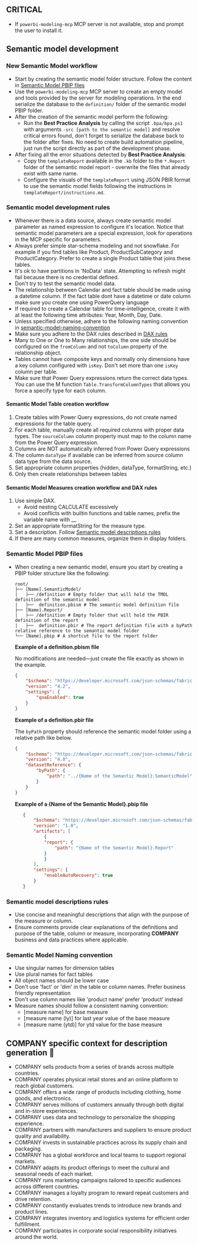 ## CRITICAL
- If `powerbi-modeling-mcp` MCP server is not available, stop and prompt the user to install it.

## Semantic model development

### New Semantic Model workflow

- Start by creating the semantic model folder structure. Follow the content in [Semantic Model PBIP files](#semantic-model-pbip-files)
- Use the `powerbi-modeling-mcp` MCP server to create an empty model and tools provided by the server for modeling operations. In the end serialize the database to the `definition/` folder of the semantic model PBIP folder.
- After the creation of the semantic model perform the following:
  - Run the **Best Practice Analysis** by calling the script `.bpa/bpa.ps1` with arguments `-src [path to the semantic model]` and resolve critical errors found, don't forget to serialize the database back to the folder after fixes. No need to create build automation pipeline, just run the script directly as part of the development phase.
- After fixing all the error situations detected by **Best Practice Analysis**:
  - Copy the `templateReport` available in the `.kb` folder to the `*.Report` folder of the semantic model report - overwrite the files that already exist with same name. 
  - Configure the visuals of the `templateReport` using JSON PBIR format to use the semantic model fields following the instructions in `templateReport/instructions.md`. 

### Semantic model development rules

- Whenever there is a data source, always create semantic model parameter as named expression to configure it's location. Notice that semantic model parameters are a special expression, look for operations in the MCP specific for parameters.
- Always prefer simple star-schema modeling and not snowflake. For example if you find tables like Product, ProductSubCategory and ProductCategory. Prefer to create a single Product table that joins these tables.
- It's ok to have partitions in 'NoData' state. Attempting to refresh might fail because there is no credential defined. 
- Don't try to test the semantic model data.
- The relationship between Calendar and fact table should be made using a datetime column. If the fact table  dont have a datetime or date column make sure you create one using PowerQuery language
- If required to create a Calendar table for time-intelligence, create it with at least the following time attributes: Year, Month, Day, Date.
- Unless specified otherwise, adhere to the following naming convention in [semantic-model-naming-convention](#semantic-model-naming-convention)
- Make sure you adhere to the DAX rules described in [DAX rules](#dax-rules)
- Many to One or One to Many relationships, the one side should be configured on the `fromColumn` and not `toColumn` property of the relationship object.
- Tables cannot have composite keys and normally only dimensions have a key column configured with `isKey`. Don't set more than one `isKey` column per table.
- Make sure that Power Query expressions return the correct data types. You can use the M function `Table.TransformColumnTypes` that allows you force a specify type for each column.

#### Semantic Model Table creation workflow
1. Create tables with Power Query expressions, do not create named expressions for the table query. 
2. For each table, manually create all required columns with proper data types. The `sourceColumn` column property must map to the column name from the Power Query expression.
3. Columns are NOT automatically inferred from Power Query expressions
4. The column `dataType` if available can be inferred from source column data type from the data source.
5. Set appropriate column properties (hidden, dataType, formatString, etc.)
6. Only then create relationships between tables

#### Semantic Model Measures creation workflow and DAX rules
1. Use simple DAX.
   - Avoid nesting CALCULATE excessively
   - Avoid conflicts with builtin functions and table names, prefix the variable name with __
2. Set an appropriate formatString for the measure type.
3. Set a description. Follow [Semantic model descriptions rules](#semantic-model-descriptions-rules)
4. If there are many common measures, organize them in display folders.

### Semantic Model PBIP files

- When creating a new semantic model, ensure you start by creating a PBIP folder structure like the following:

    ```text
    root/
    ├── [Name].SemanticModel/
    |   ├── /definition # Empty folder that will hold the TMDL definition of the semantic model
    |   ├──  definition.pbism # The semantic model definition file
    ├── [Name].Report/        
    |   ├── /definition # Empty folder that will hold the PBIR definition of the report
    |   ├──  definition.pbir # The report definition file with a byPath relative reference to the semantic model folder
    └── [Name].pbip # A shortcut file to the report folder
    ```    

    **Example of a definition.pbism file**

    No modifications are needed—just create the file exactly as shown in the example.

    ```json
    {
        "$schema": "https://developer.microsoft.com/json-schemas/fabric/item/semanticModel/definitionProperties/1.0.0/schema.json",
        "version": "4.2",
        "settings": {
            "qnaEnabled": true
        }
    }
    ```

    **Example of a definition.pbir file**

    The `byPath` property should reference the semantic model folder using a relative path like below.

    ```json
    {
        "$schema": "https://developer.microsoft.com/json-schemas/fabric/item/report/definitionProperties/2.0.0/schema.json",
        "version": "4.0",
        "datasetReference": {
            "byPath": {
                "path": "../{Name of the Semantic Model}.SemanticModel"
            }
        }
    }
    ```

     **Example of a {Name of the Semantic Model}.pbip file**

     ```json
        {
            "$schema": "https://developer.microsoft.com/json-schemas/fabric/pbip/pbipProperties/1.0.0/schema.json",
            "version": "1.0",
            "artifacts": [
                {
                "report": {
                    "path": "{Name of the Semantic Model}.Report"
                }
                }
            ],
            "settings": {
                "enableAutoRecovery": true
            }
        }
     ```

### Semantic model descriptions rules

- Use concise and meaningful descriptions that align with the purpose of the measure or column.
- Ensure comments provide clear explanations of the definitions and purpose of the table, column or measure, incorporating **COMPANY** business and data practices where applicable.

### Semantic Model Naming convention

- Use singular names for dimension tables
- Use plural names for fact tables
- All object names should be lower case
- Don't use 'fact' or 'dim' in the table or column names. Prefer business friendly representation
- Don't use column names like 'product name' prefer 'product' instead
- Measure names should follow a consistent naming convention: 
  - [measure name] for base measure
  - [measure name (ly)] for last year value of the base measure
  - [measure name (ytd)] for ytd value for the base measure


## COMPANY specific context for description generation 🏢

- COMPANY sells products from a series of brands across multiple countries.
- COMPANY operates physical retail stores and an online platform to reach global customers.
- COMPANY offers a wide range of products including clothing, home goods, and electronics.
- COMPANY serves millions of customers annually through both digital and in-store experiences.
- COMPANY uses data and technology to personalize the shopping experience.
- COMPANY partners with manufacturers and suppliers to ensure product quality and availability.
- COMPANY invests in sustainable practices across its supply chain and packaging.
- COMPANY has a global workforce and local teams to support regional markets.
- COMPANY adapts its product offerings to meet the cultural and seasonal needs of each market.
- COMPANY runs marketing campaigns tailored to specific audiences across different countries.
- COMPANY manages a loyalty program to reward repeat customers and drive retention.
- COMPANY constantly evaluates trends to introduce new brands and product lines.
- COMPANY integrates inventory and logistics systems for efficient order fulfillment.
- COMPANY participates in corporate social responsibility initiatives around the world.